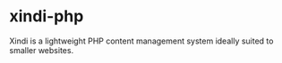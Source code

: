 xindi-php
=========

Xindi is a lightweight PHP content management system ideally suited to smaller websites.